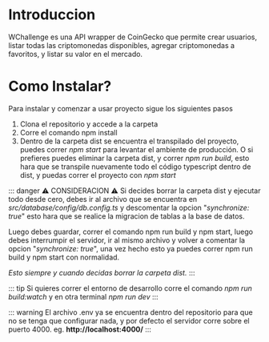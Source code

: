 # Introduccion

WChallenge es una API wrapper de CoinGecko que permite crear usuarios, listar todas las criptomonedas disponibles, agregar criptomonedas a favoritos, y listar su valor en el mercado.

# Como Instalar?

Para instalar y comenzar a usar proyecto sigue los siguientes pasos

1. Clona el repositorio y accede a la carpeta
2. Corre el comando npm install
3. Dentro de la carpeta dist se encuentra el transpilado del proyecto, puedes correr _npm start_ para levantar el ambiente de producción. O si prefieres puedes eliminar la carpeta dist, y correr _npm run build_, esto hara que se transpile nuevamente todo el código typescript dentro de dist, y puedas correr el proyecto con _npm start_

::: danger ⚠️ CONSIDERACION ⚠️
Si decides borrar la carpeta dist y ejecutar todo desde cero, debes ir al archivo que se encuentra en _src/database/config/db.config.ts_ y descomentar la opcion "_synchronize: true_" esto hara que se realice la migracion de tablas a la base de datos.

Luego debes guardar, correr el comando npm run build y npm start, luego debes interrumpir el servidor, ir al mismo archivo y volver a comentar la opcion "_synchronize: true_", una vez hecho esto ya puedes correr npm run build y npm start con normalidad.

_Esto siempre y cuando decidas borrar la carpeta dist._
:::

::: tip
Si quieres correr el entorno de desarrollo corre el comando _npm run build:watch_ y en otra terminal _npm run dev_
:::

::: warning
El archivo .env ya se encuentra dentro del repositorio para que no se tenga que configurar nada, y por defecto el servidor corre sobre el puerto 4000. eg. **http://localhost:4000/**
:::
